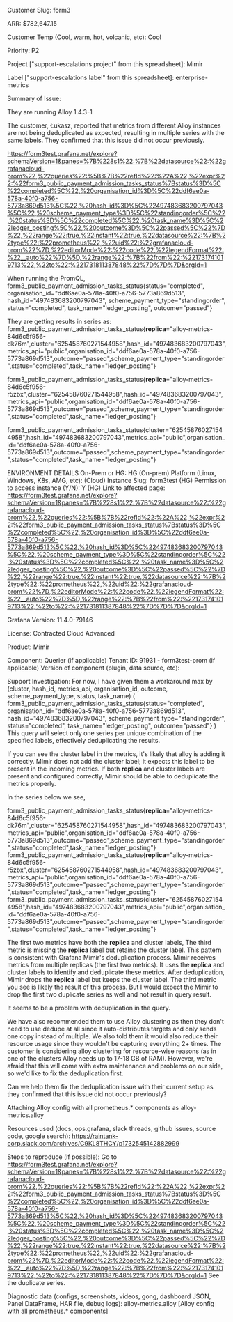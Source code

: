 Customer Slug: form3
 
ARR: $782,647.15
 
Customer Temp (Cool, warm, hot, volcanic, etc): Cool
 
Priority: P2
 
Project ["support-escalations project" from this spreadsheet]: Mimir
 
Label ["support-escalations label" from this spreadsheet]: enterprise-metrics
 
Summary of Issue: 
 
They are running Alloy 1.4.3-1
 
The customer, Łukasz, reported that metrics from different Alloy instances are not being deduplicated as expected, resulting in multiple series with the same labels. They confirmed that this issue did not occur previously.
 
https://form3test.grafana.net/explore?schemaVersion=1&panes=%7B%228s1%22:%7B%22datasource%22:%22grafanacloud-prom%22,%22queries%22:%5B%7B%22refId%22:%22A%22,%22expr%22:%22form3_public_payment_admission_tasks_status%7Bstatus%3D%5C%22completed%5C%22,%20organisation_id%3D%5C%22ddf6ae0a-578a-40f0-a756-5773a869d513%5C%22,%20hash_id%3D%5C%22497483683200797043%5C%22,%20scheme_payment_type%3D%5C%22standingorder%5C%22,%20status%3D%5C%22completed%5C%22,%20task_name%3D%5C%22ledger_posting%5C%22,%20outcome%3D%5C%22passed%5C%22%7D%22,%22range%22:true,%22instant%22:true,%22datasource%22:%7B%22type%22:%22prometheus%22,%22uid%22:%22grafanacloud-prom%22%7D,%22editorMode%22:%22code%22,%22legendFormat%22:%22__auto%22%7D%5D,%22range%22:%7B%22from%22:%221731741019713%22,%22to%22:%221731811387848%22%7D%7D%7D&orgId=1
 
When running the PromQL,
form3_public_payment_admission_tasks_status{status="completed", organisation_id="ddf6ae0a-578a-40f0-a756-5773a869d513", hash_id="497483683200797043", scheme_payment_type="standingorder", status="completed", task_name="ledger_posting", outcome="passed"}
 
They are getting results in series as:
form3_public_payment_admission_tasks_status{__replica__="alloy-metrics-84d6c5f956-dk76m",cluster="625458760271544958",hash_id="497483683200797043",metrics_api="public",organisation_id="ddf6ae0a-578a-40f0-a756-5773a869d513",outcome="passed",scheme_payment_type="standingorder",status="completed",task_name="ledger_posting"}

form3_public_payment_admission_tasks_status{__replica__="alloy-metrics-84d6c5f956-r5zbx",cluster="625458760271544958",hash_id="497483683200797043",metrics_api="public",organisation_id="ddf6ae0a-578a-40f0-a756-5773a869d513",outcome="passed",scheme_payment_type="standingorder",status="completed",task_name="ledger_posting"}

form3_public_payment_admission_tasks_status{cluster="625458760271544958",hash_id="497483683200797043",metrics_api="public",organisation_id="ddf6ae0a-578a-40f0-a756-5773a869d513",outcome="passed",scheme_payment_type="standingorder",status="completed",task_name="ledger_posting"}
 
ENVIRONMENT DETAILS
On-Prem or HG: HG
(On-prem) Platform (Linux, Windows, K8s, AMG, etc): 
(Cloud) Instance Slug: form3test
(HG) Permission to access instance (Y/N): Y
(HG) Link to affected page: https://form3test.grafana.net/explore?schemaVersion=1&panes=%7B%228s1%22:%7B%22datasource%22:%22grafanacloud-prom%22,%22queries%22:%5B%7B%22refId%22:%22A%22,%22expr%22:%22form3_public_payment_admission_tasks_status%7Bstatus%3D%5C%22completed%5C%22,%20organisation_id%3D%5C%22ddf6ae0a-578a-40f0-a756-5773a869d513%5C%22,%20hash_id%3D%5C%22497483683200797043%5C%22,%20scheme_payment_type%3D%5C%22standingorder%5C%22,%20status%3D%5C%22completed%5C%22,%20task_name%3D%5C%22ledger_posting%5C%22,%20outcome%3D%5C%22passed%5C%22%7D%22,%22range%22:true,%22instant%22:true,%22datasource%22:%7B%22type%22:%22prometheus%22,%22uid%22:%22grafanacloud-prom%22%7D,%22editorMode%22:%22code%22,%22legendFormat%22:%22__auto%22%7D%5D,%22range%22:%7B%22from%22:%221731741019713%22,%22to%22:%221731811387848%22%7D%7D%7D&orgId=1
 
Grafana Version: 11.4.0-79146
 
License: Contracted Cloud Advanced

Product: Mimir
 
Component: Querier
(if applicable) Tenant ID: 91931 - form3test-prom
(if applicable) Version of component (plugin, data source, etc):
 
Support Investigation:
For now, I have given them a workaround
max by (cluster, hash_id, metrics_api, organisation_id, outcome, scheme_payment_type, status, task_name) (
  form3_public_payment_admission_tasks_status{status="completed", organisation_id="ddf6ae0a-578a-40f0-a756-5773a869d513", hash_id="497483683200797043", scheme_payment_type="standingorder", status="completed", task_name="ledger_posting", outcome="passed"}
)
This query will select only one series per unique combination of the specified labels, effectively deduplicating the results.
 
If you can see the cluster label in the metrics, it's likely that alloy is adding it correctly. Mimir does not add the cluster label; it expects this label to be present in the incoming metrics. If both __replica__ and cluster labels are present and configured correctly, Mimir should be able to deduplicate the metrics properly.
 
In the series below we see, 
 
form3_public_payment_admission_tasks_status{__replica__="alloy-metrics-84d6c5f956-dk76m",cluster="625458760271544958",hash_id="497483683200797043",metrics_api="public",organisation_id="ddf6ae0a-578a-40f0-a756-5773a869d513",outcome="passed",scheme_payment_type="standingorder",status="completed",task_name="ledger_posting"}
form3_public_payment_admission_tasks_status{__replica__="alloy-metrics-84d6c5f956-r5zbx",cluster="625458760271544958",hash_id="497483683200797043",metrics_api="public",organisation_id="ddf6ae0a-578a-40f0-a756-5773a869d513",outcome="passed",scheme_payment_type="standingorder",status="completed",task_name="ledger_posting"}
form3_public_payment_admission_tasks_status{cluster="625458760271544958",hash_id="497483683200797043",metrics_api="public",organisation_id="ddf6ae0a-578a-40f0-a756-5773a869d513",outcome="passed",scheme_payment_type="standingorder",status="completed",task_name="ledger_posting"}
 
The first two metrics have both the __replica__ and cluster labels, The third metric is missing the __replica__ label but retains the cluster label. This pattern is consistent with Grafana Mimir's deduplication process.
Mimir receives metrics from multiple replicas (the first two metrics).
It uses the __replica__ and cluster labels to identify and deduplicate these metrics.
After deduplication, Mimir drops the __replica__ label but keeps the cluster label.
The third metric you see is likely the result of this process. But I would expect the Mimir to drop the first two duplicate series as well and not result in query result.
 
It seems to be a problem with deduplication in the query.
 
We have also recommended them to use Alloy clustering as then they don't need to use dedupe at all since it auto-distributes targets and only sends one copy instead of multiple. We also told them it would also reduce their resource usage since they wouldn't be capturing everything 2+ times.
The customer is considering alloy clustering for resource-wise reasons (as in one of the clusters Alloy needs up to 17-18 GB of RAM). However, we're afraid that this will come with extra maintenance and problems on our side, so we'd like to fix the deduplication first.
 
Can we help them fix the deduplication issue with their current setup as they confirmed that this issue did not occur previously?
 
Attaching Alloy config with all prometheus.* components as alloy-metrics.alloy
 
 
Resources used (docs, ops.grafana, slack threads, github issues, source code, google search): 
https://raintank-corp.slack.com/archives/C9KL8THCY/p1732545142882999
 
 
 
Steps to reproduce (if possible):
Go to https://form3test.grafana.net/explore?schemaVersion=1&panes=%7B%228s1%22:%7B%22datasource%22:%22grafanacloud-prom%22,%22queries%22:%5B%7B%22refId%22:%22A%22,%22expr%22:%22form3_public_payment_admission_tasks_status%7Bstatus%3D%5C%22completed%5C%22,%20organisation_id%3D%5C%22ddf6ae0a-578a-40f0-a756-5773a869d513%5C%22,%20hash_id%3D%5C%22497483683200797043%5C%22,%20scheme_payment_type%3D%5C%22standingorder%5C%22,%20status%3D%5C%22completed%5C%22,%20task_name%3D%5C%22ledger_posting%5C%22,%20outcome%3D%5C%22passed%5C%22%7D%22,%22range%22:true,%22instant%22:true,%22datasource%22:%7B%22type%22:%22prometheus%22,%22uid%22:%22grafanacloud-prom%22%7D,%22editorMode%22:%22code%22,%22legendFormat%22:%22__auto%22%7D%5D,%22range%22:%7B%22from%22:%221731741019713%22,%22to%22:%221731811387848%22%7D%7D%7D&orgId=1
See the duplicate series.
 
 
Diagnostic data (configs, screenshots, videos, gong, dashboard JSON, Panel DataFrame, HAR file, debug logs):
alloy-metrics.alloy [Alloy config with all prometheus.* components]
 
 
